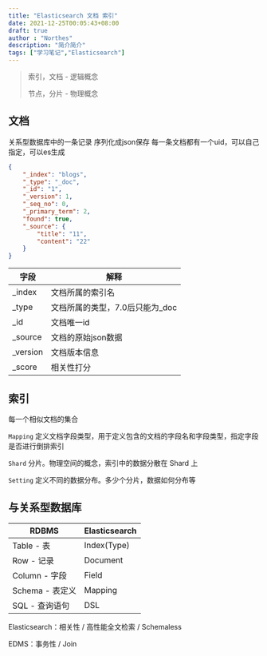 ```yaml
---
title: "Elasticsearch 文档 索引"
date: 2021-12-25T00:05:43+08:00
draft: true
author : "Northes"
description: "简介简介"
tags: ["学习笔记","Elasticsearch"]
---
```




> 索引，文档 - 逻辑概念
>
> 节点，分片 - 物理概念



## 文档

关系型数据库中的一条记录
序列化成json保存
每一条文档都有一个uid，可以自己指定，可以es生成

```json
{
    "_index": "blogs",
    "_type": "_doc",
    "_id": "1",
    "_version": 1,
    "_seq_no": 0,
    "_primary_term": 2,
    "found": true,
    "_source": {
        "title": "11",
        "content": "22"
    }
}
```

| 字段     | 解释                            |
| -------- | ------------------------------- |
| _index   | 文档所属的索引名                |
| _type    | 文档所属的类型，7.0后只能为_doc |
| _id      | 文档唯一id                      |
| _source  | 文档的原始json数据              |
| _version | 文档版本信息                    |
| _score   | 相关性打分                      |



## 索引

每一个相似文档的集合

`Mapping` 定义文档字段类型，用于定义包含的文档的字段名和字段类型，指定字段是否进行倒排索引

`Shard` 分片。物理空间的概念，索引中的数据分散在 Shard 上

`Setting` 定义不同的数据分布。多少个分片，数据如何分布等



## 与关系型数据库

| RDBMS           | Elasticsearch |
| --------------- | ------------- |
| Table - 表      | Index(Type)   |
| Row - 记录      | Document      |
| Column - 字段   | Field         |
| Schema - 表定义 | Mapping       |
| SQL - 查询语句  | DSL           |

Elasticsearch：相关性 / 高性能全文检索 / Schemaless

EDMS：事务性 / Join